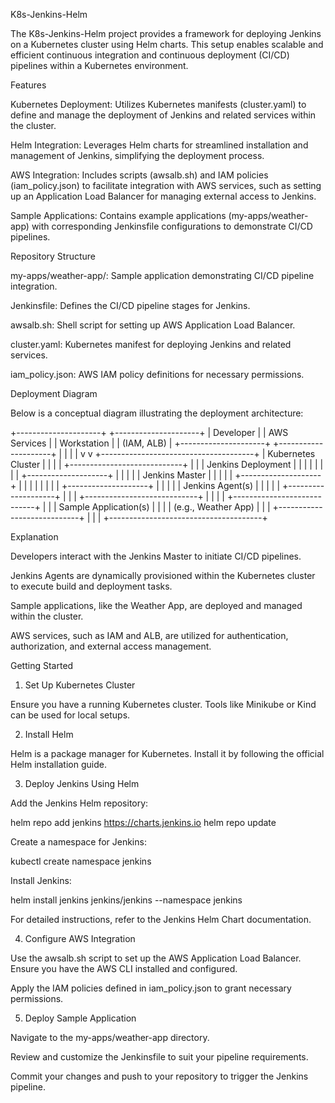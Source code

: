 K8s-Jenkins-Helm

The K8s-Jenkins-Helm project provides a framework for deploying Jenkins on a Kubernetes cluster using Helm charts. This setup enables scalable and efficient continuous integration and continuous deployment (CI/CD) pipelines within a Kubernetes environment.

Features

Kubernetes Deployment: Utilizes Kubernetes manifests (cluster.yaml) to define and manage the deployment of Jenkins and related services within the cluster.

Helm Integration: Leverages Helm charts for streamlined installation and management of Jenkins, simplifying the deployment process.

AWS Integration: Includes scripts (awsalb.sh) and IAM policies (iam_policy.json) to facilitate integration with AWS services, such as setting up an Application Load Balancer for managing external access to Jenkins.

Sample Applications: Contains example applications (my-apps/weather-app) with corresponding Jenkinsfile configurations to demonstrate CI/CD pipelines.

Repository Structure

my-apps/weather-app/: Sample application demonstrating CI/CD pipeline integration.

Jenkinsfile: Defines the CI/CD pipeline stages for Jenkins.

awsalb.sh: Shell script for setting up AWS Application Load Balancer.

cluster.yaml: Kubernetes manifest for deploying Jenkins and related services.

iam_policy.json: AWS IAM policy definitions for necessary permissions.

Deployment Diagram

Below is a conceptual diagram illustrating the deployment architecture:

+---------------------+       +---------------------+
|   Developer         |       |   AWS Services      |
|   Workstation       |       |   (IAM, ALB)        |
+---------------------+       +---------------------+
            |                          |
            |                          |
            v                          v
      +--------------------------------------+
      |         Kubernetes Cluster           |
      |                                      |
      |   +----------------------------+     |
      |   |   Jenkins Deployment       |     |
      |   |                            |     |
      |   |   +--------------------+   |     |
      |   |   |   Jenkins Master   |   |     |
      |   |   +--------------------+   |     |
      |   |                            |     |
      |   |   +--------------------+   |     |
      |   |   |   Jenkins Agent(s) |   |     |
      |   |   +--------------------+   |     |
      |   +----------------------------+     |
      |                                      |
      |   +----------------------------+     |
      |   |   Sample Application(s)    |     |
      |   |   (e.g., Weather App)      |     |
      |   +----------------------------+     |
      |                                      |
      +--------------------------------------+

Explanation

Developers interact with the Jenkins Master to initiate CI/CD pipelines.

Jenkins Agents are dynamically provisioned within the Kubernetes cluster to execute build and deployment tasks.

Sample applications, like the Weather App, are deployed and managed within the cluster.

AWS services, such as IAM and ALB, are utilized for authentication, authorization, and external access management.

Getting Started

1. Set Up Kubernetes Cluster

Ensure you have a running Kubernetes cluster. Tools like Minikube or Kind can be used for local setups.

2. Install Helm

Helm is a package manager for Kubernetes. Install it by following the official Helm installation guide.

3. Deploy Jenkins Using Helm

Add the Jenkins Helm repository:

helm repo add jenkins https://charts.jenkins.io
helm repo update

Create a namespace for Jenkins:

kubectl create namespace jenkins

Install Jenkins:

helm install jenkins jenkins/jenkins --namespace jenkins

For detailed instructions, refer to the Jenkins Helm Chart documentation.

4. Configure AWS Integration

Use the awsalb.sh script to set up the AWS Application Load Balancer. Ensure you have the AWS CLI installed and configured.

Apply the IAM policies defined in iam_policy.json to grant necessary permissions.

5. Deploy Sample Application

Navigate to the my-apps/weather-app directory.

Review and customize the Jenkinsfile to suit your pipeline requirements.

Commit your changes and push to your repository to trigger the Jenkins pipeline.
